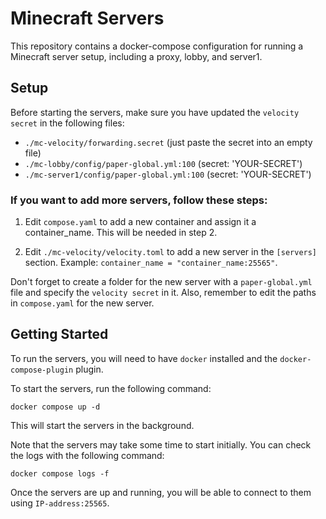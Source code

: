 # Minecraft Servers

This repository contains a docker-compose configuration for running a Minecraft server setup, including a proxy, lobby, and server1.

## Setup

Before starting the servers, make sure you have updated the `velocity secret` in the following files:

- `./mc-velocity/forwarding.secret` (just paste the secret into an empty file)
- `./mc-lobby/config/paper-global.yml:100` (secret: 'YOUR-SECRET')
- `./mc-server1/config/paper-global.yml:100` (secret: 'YOUR-SECRET')

### If you want to add more servers, follow these steps:

1. Edit `compose.yaml` to add a new container and assign it a container_name. This will be needed in step 2.

2. Edit `./mc-velocity/velocity.toml` to add a new server in the `[servers]` section. Example: `container_name = "container_name:25565"`.

Don't forget to create a folder for the new server with a `paper-global.yml` file and specify the `velocity secret` in it. Also, remember to edit the paths in `compose.yaml` for the new server.

## Getting Started

To run the servers, you will need to have `docker` installed and the `docker-compose-plugin` plugin.

To start the servers, run the following command:

```shell
docker compose up -d
```

This will start the servers in the background.

Note that the servers may take some time to start initially. You can check the logs with the following command:

```shell
docker compose logs -f
```

Once the servers are up and running, you will be able to connect to them using `IP-address:25565`.
